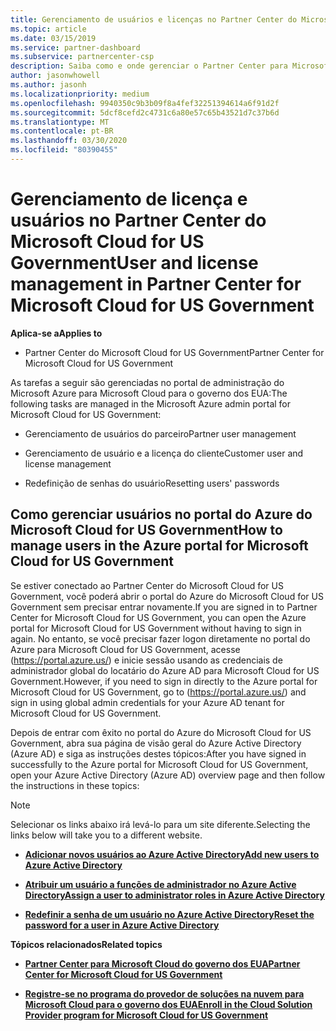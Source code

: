 ```yaml
---
title: Gerenciamento de usuários e licenças no Partner Center do Microsoft Cloud for US Government | Partner Center do Microsoft Cloud for US Government
ms.topic: article
ms.date: 03/15/2019
ms.service: partner-dashboard
ms.subservice: partnercenter-csp
description: Saiba como e onde gerenciar o Partner Center para Microsoft Cloud para parceiros, clientes e licenças do governo dos EUA, bem como redefinições de senha.
author: jasonwhowell
ms.author: jasonh
ms.localizationpriority: medium
ms.openlocfilehash: 9940350c9b3b09f8a4fef32251394614a6f91d2f
ms.sourcegitcommit: 5dcf8cefd2c4731c6a80e57c65b43521d7c37b6d
ms.translationtype: MT
ms.contentlocale: pt-BR
ms.lasthandoff: 03/30/2020
ms.locfileid: "80390455"
---
```

# <a name="user-and-license-management-in-partner-center-for-microsoft-cloud-for-us-government"></a><span data-ttu-id="f75ef-103">Gerenciamento de licença e usuários no Partner Center do Microsoft Cloud for US Government</span><span class="sxs-lookup"><span data-stu-id="f75ef-103">User and license management in Partner Center for Microsoft Cloud for US Government</span></span>

<span data-ttu-id="f75ef-104">**Aplica-se a**</span><span class="sxs-lookup"><span data-stu-id="f75ef-104">**Applies to**</span></span>

-  <span data-ttu-id="f75ef-105">Partner Center do Microsoft Cloud for US Government</span><span class="sxs-lookup"><span data-stu-id="f75ef-105">Partner Center for Microsoft Cloud for US Government</span></span>

<span data-ttu-id="f75ef-106">As tarefas a seguir são gerenciadas no portal de administração do Microsoft Azure para Microsoft Cloud para o governo dos EUA:</span><span class="sxs-lookup"><span data-stu-id="f75ef-106">The following tasks are managed in the Microsoft Azure admin portal for Microsoft Cloud for US Government:</span></span>

- <span data-ttu-id="f75ef-107">Gerenciamento de usuários do parceiro</span><span class="sxs-lookup"><span data-stu-id="f75ef-107">Partner user management</span></span>

- <span data-ttu-id="f75ef-108">Gerenciamento de usuário e a licença do cliente</span><span class="sxs-lookup"><span data-stu-id="f75ef-108">Customer user and license management</span></span>

- <span data-ttu-id="f75ef-109">Redefinição de senhas do usuário</span><span class="sxs-lookup"><span data-stu-id="f75ef-109">Resetting users' passwords</span></span>


## <a name="how-to-manage-users-in-the-azure-portal-for-microsoft-cloud-for-us-government"></a><span data-ttu-id="f75ef-110">Como gerenciar usuários no portal do Azure do Microsoft Cloud for US Government</span><span class="sxs-lookup"><span data-stu-id="f75ef-110">How to manage users in the Azure portal for Microsoft Cloud for US Government</span></span>

<span data-ttu-id="f75ef-111">Se estiver conectado ao Partner Center do Microsoft Cloud for US Government, você poderá abrir o portal do Azure do Microsoft Cloud for US Government sem precisar entrar novamente.</span><span class="sxs-lookup"><span data-stu-id="f75ef-111">If you are signed in to Partner Center for Microsoft Cloud for US Government, you can open the Azure portal for Microsoft Cloud for US Government without having to sign in again.</span></span> <span data-ttu-id="f75ef-112">No entanto, se você precisar fazer logon diretamente no portal do Azure para Microsoft Cloud for US Government, acesse (https://portal.azure.us/) e inicie sessão usando as credenciais de administrador global do locatário do Azure AD para Microsoft Cloud for US Government.</span><span class="sxs-lookup"><span data-stu-id="f75ef-112">However, if you need to sign in directly to the Azure portal for Microsoft Cloud for US Government, go to (https://portal.azure.us/) and sign in using global admin credentials for your Azure AD tenant for Microsoft Cloud for US Government.</span></span>

<span data-ttu-id="f75ef-113">Depois de entrar com êxito no portal do Azure do Microsoft Cloud for US Government, abra sua página de visão geral do Azure Active Directory (Azure AD) e siga as instruções destes tópicos:</span><span class="sxs-lookup"><span data-stu-id="f75ef-113">After you have signed in successfully to the Azure portal for Microsoft Cloud for US Government, open your Azure Active Directory (Azure AD) overview page and then follow the instructions in these topics:</span></span>

> [!NOTE]  
> <span data-ttu-id="f75ef-114">Selecionar os links abaixo irá levá-lo para um site diferente.</span><span class="sxs-lookup"><span data-stu-id="f75ef-114">Selecting the links below will take you to a different website.</span></span> 

-  [<span data-ttu-id="f75ef-115">**Adicionar novos usuários ao Azure Active Directory**</span><span class="sxs-lookup"><span data-stu-id="f75ef-115">**Add new users to Azure Active Directory**</span></span>](https://docs.microsoft.com/azure/active-directory/active-directory-users-create-azure-portal)

-  [<span data-ttu-id="f75ef-116">**Atribuir um usuário a funções de administrador no Azure Active Directory**</span><span class="sxs-lookup"><span data-stu-id="f75ef-116">**Assign a user to administrator roles in Azure Active Directory**</span></span>](https://docs.microsoft.com/azure/active-directory/active-directory-users-assign-role-azure-portal)

-  [<span data-ttu-id="f75ef-117">**Redefinir a senha de um usuário no Azure Active Directory**</span><span class="sxs-lookup"><span data-stu-id="f75ef-117">**Reset the password for a user in Azure Active Directory**</span></span>](https://docs.microsoft.com/azure/active-directory/active-directory-users-reset-password-azure-portal)

<span data-ttu-id="f75ef-118">**Tópicos relacionados**</span><span class="sxs-lookup"><span data-stu-id="f75ef-118">**Related topics**</span></span>

-  [<span data-ttu-id="f75ef-119">**Partner Center para Microsoft Cloud do governo dos EUA**</span><span class="sxs-lookup"><span data-stu-id="f75ef-119">**Partner Center for Microsoft Cloud for US Government**</span></span>](partner-center-for-microsoft-us-govt-cloud.md)

-  [<span data-ttu-id="f75ef-120">**Registre-se no programa do provedor de soluções na nuvem para Microsoft Cloud para o governo dos EUA**</span><span class="sxs-lookup"><span data-stu-id="f75ef-120">**Enroll in the Cloud Solution Provider program for Microsoft Cloud for US Government**</span></span>](enroll-in-csp-for-microsoft-us-govt-cloud.md)
